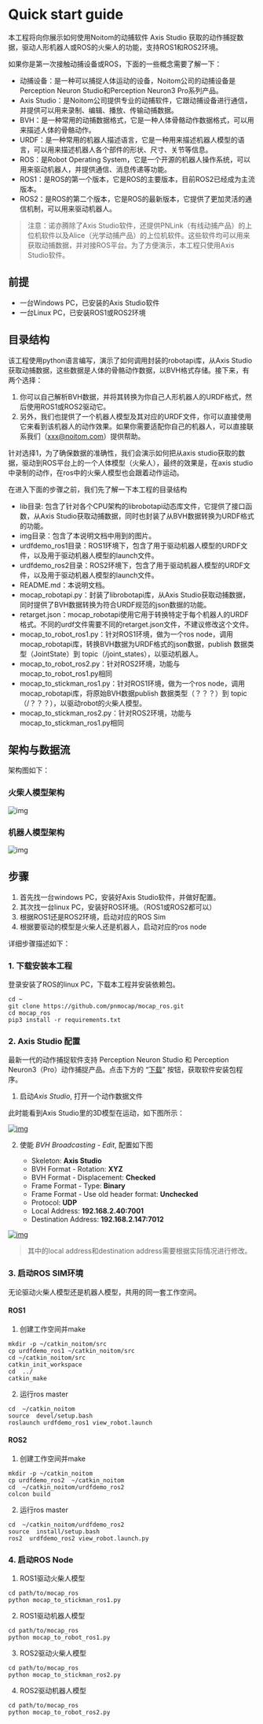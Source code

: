 # Quick start guide

本工程将向你展示如何使用Noitom的动捕软件 Axis Studio 获取的动作捕捉数据，驱动人形机器人或ROS的火柴人的功能，支持ROS1和ROS2环境。

如果你是第一次接触动捕设备或ROS，下面的一些概念需要了解一下：

- 动捕设备：是一种可以捕捉人体运动的设备，Noitom公司的动捕设备是Perception Neuron Studio和Perception Neuron3 Pro系列产品。
- Axis Studio：是Noitom公司提供专业的动捕软件，它跟动捕设备进行通信，并提供可以用来录制、编辑、播放、传输动捕数据。
- BVH：是一种常用的动捕数据格式，它是一种人体骨骼动作数据格式，可以用来描述人体的骨骼动作。
- URDF：是一种常用的机器人描述语言，它是一种用来描述机器人模型的语言，可以用来描述机器人各个部件的形状、尺寸、关节等信息。
- ROS：是Robot Operating System，它是一个开源的机器人操作系统，可以用来驱动机器人，并提供通信、消息传递等功能。
- ROS1：是ROS的第一个版本，它是ROS的主要版本，目前ROS2已经成为主流版本。
- ROS2：是ROS的第二个版本，它是ROS的最新版本，它提供了更加灵活的通信机制，可以用来驱动机器人。

> 注意：诺亦腾除了Axis Studio软件，还提供PNLink（有线动捕产品）的上位机软件以及Alice（光学动捕产品）的上位机软件。这些软件均可以用来获取动捕数据，并对接ROS平台。为了方便演示，本工程只使用Axis Studio软件。

## 前提

- 一台Windows PC，已安装的Axis Studio软件
- 一台Linux PC，已安装ROS1或ROS2环境

## 目录结构

该工程使用python语言编写，演示了如何调用封装的robotapi库，从Axis Studio获取动捕数据，这些数据是人体的骨骼动作数据，以BVH格式存储。接下来，有两个选择：
1. 你可以自己解析BVH数据，并将其转换为你自己人形机器人的URDF格式，然后使用ROS1或ROS2驱动它。
2. 另外，我们也提供了一个机器人模型及其对应的URDF文件，你可以直接使用它来看到该机器人的动作效果。如果你需要适配你自己的机器人，可以直接联系我们（xxx@noitom.com）提供帮助。

针对选择1，为了确保数据的准确性，我们会演示如何把从axis studio获取的数据，驱动到ROS平台上的一个人体模型（火柴人），最终的效果是，在axis studio中录制的动作，在ros中的火柴人模型也会跟着动作运动。

在进入下面的步骤之前，我们先了解一下本工程的目录结构

- lib目录: 包含了针对各个CPU架构的librobotapi动态库文件，它提供了接口函数，从Axis Studio获取动捕数据，同时也封装了从BVH数据转换为URDF格式的功能。
- img目录：包含了本说明文档中用到的图片。
- urdfdemo_ros1目录：ROS1环境下，包含了用于驱动机器人模型的URDF文件，以及用于驱动机器人模型的launch文件。
- urdfdemo_ros2目录：ROS2环境下，包含了用于驱动机器人模型的URDF文件，以及用于驱动机器人模型的launch文件。
- README.md：本说明文档。
- mocap_robotapi.py：封装了librobotapi库，从Axis Studio获取动捕数据，同时提供了BVH数据转换为符合URDF规范的json数据的功能。
- retarget.json：mocap_robotapi使用它用于转换特定于每个机器人的URDF格式。不同的urdf文件需要不同的retarget.json文件，不建议修改这个文件。
- mocap_to_robot_ros1.py：针对ROS1环境，做为一个ros node，调用mocap_robotapi库，转换BVH数据为URDF格式的json数据，publish 数据类型（JointState）到 topic（/joint_states），以驱动机器人。
- mocap_to_robot_ros2.py：针对ROS2环境，功能与mocap_to_robot_ros1.py相同
- mocap_to_stickman_ros1.py：针对ROS1环境，做为一个ros node，调用mocap_robotapi库，将原始BVH数据publish 数据类型（？？？）到 topic（/？？？），以驱动robot的火柴人模型。
- mocap_to_stickman_ros2.py：针对ROS2环境，功能与mocap_to_stickman_ros1.py相同

## 架构与数据流

架构图如下：

### 火柴人模型架构

![img](img/robotapi-ros-sticker.png)

### 机器人模型架构

![img](img/robotapi-ros-robot.png)

## 步骤

1. 首先找一台windows PC，安装好Axis Studio软件，并做好配置。
2. 其次找一台linux PC，安装好ROS环境。（ROS1或ROS2都可以）
3. 根据ROS1还是ROS2环境，启动对应的ROS Sim
4. 根据要驱动的模型是火柴人还是机器人，启动对应的ros node

详细步骤描述如下：

### 1. 下载安装本工程

登录安装了ROS的linux PC，下载本工程并安装依赖包。

```
cd ~
git clone https://github.com/pnmocap/mocap_ros.git
cd mocap_ros
pip3 install -r requirements.txt
```


### 2. Axis Studio 配置

最新一代的动作捕捉软件支持 Perception Neuron Studio 和 Perception Neuron3（Pro）动作捕捉产品。点击下方的 “[下载](https://shopcdn.noitom.com.cn/software/9d68e93a50424cac8fbc6d6c9e5bd3da/Axis_Studio_nacs_x64_2_12_13808_2521_20241209183103543.zip)” 按钮，获取软件安装包程序。

1. 启动*Axis Studio*, 打开一个动作数据文件

此时能看到Axis Studio里的3D模型在运动，如下图所示：

   [![img](https://github.com/pnmocap/neuron_mocap_live-c4d/raw/main/resource/launch_axis_studio.gif)](https://github.com/pnmocap/neuron_mocap_live-c4d/blob/main/resource/launch_axis_studio.gif)


2. 使能 *BVH Broadcasting - Edit*, 配置如下图

   - Skeleton: **Axis Studio**
   - BVH Format - Rotation: **XYZ**
   - BVH Format - Displacement: **Checked**
   - Frame Format - Type: **Binary**
   - Frame Format - Use old header format: **Unchecked**
   - Protocol: **UDP**
   - Local Address: **192.168.2.40:7001**
   - Destination Address: **192.168.2.147:7012**

[![img](img/stream_04.png)](img/stream_04.png)

> 其中的local address和destination address需要根据实际情况进行修改。

### 3. 启动ROS SIM环境

无论驱动火柴人模型还是机器人模型，共用的同一套工作空间。

#### ROS1

1. 创建工作空间并make

```
mkdir -p ~/catkin_noitom/src
cp urdfdemo_ros1 ~/catkin_noitom/src
cd ~/catkin_noitom/src
catkin_init_workspace
cd  ../
catkin_make
```

2. 运行ros master

```
cd  ~/catkin_noitom
source  devel/setup.bash
roslaunch urdfdemo_ros1 view_robot.launch
```

#### ROS2

1. 创建工作空间并make

```
mkdir -p ~/catkin_noitom
cp urdfdemo_ros2  ~/catkin_noitom
cd  ~/catkin_noitom/urdfdemo_ros2
colcon build
```

2. 运行ros master

```
cd  ~/catkin_noitom/urdfdemo_ros2
source  install/setup.bash
ros2  urdfdemo_ros2 view_robot.launch.py
```


### 4. 启动ROS Node

1. ROS1驱动火柴人模型

```
cd path/to/mocap_ros
python mocap_to_stickman_ros1.py

```

2. ROS1驱动机器人模型

```
cd path/to/mocap_ros
python mocap_to_robot_ros1.py

```

3. ROS2驱动火柴人模型

```
cd path/to/mocap_ros
python mocap_to_stickman_ros2.py

```

4. ROS2驱动机器人模型

```
cd path/to/mocap_ros
python mocap_to_robot_ros2.py

```
